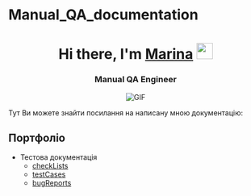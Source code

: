 # Manual_QA_documentation
<h1 align="center">Hi there, I'm <a href="www.linkedin.com/in/maryna-plieshanova-656521257" target="_blank">Marina</a> 
<img src="https://github.com/blackcater/blackcater/raw/main/images/Hi.gif" height="32"/></h1>
<h3 align="center">Manual QA Engineer</h3>
<div align="center">

![GIF](https://i.imgur.com/2CQ317E.gif)
  
</div>
</div>

Тут Ви можете знайти посилання на написану мною документацію:



## Портфоліо 
- Тестова документація
  -  [checkLists](https://docs.google.com/spreadsheets/d/1urp2GkW4SxgfVbt3--y4G47excQxHabkpkeDFXYH6J0/edit#gid=1945813383)
  -  [testCases](https://docs.google.com/spreadsheets/d/12bHVdIXpSs-RX9mLi7QeJNaQkd32zQ6L7VS8XdAEZk8/edit?usp=sharing)
  -  [bugReports](https://docs.google.com/spreadsheets/d/15nD8vCshn710sIj7jo-8zWWYjUW8p3XNE0Xbb9NwzbE/edit#gid=495539164)

  

